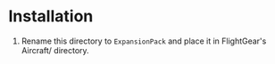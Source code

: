Installation
============

1. Rename this directory to `ExpansionPack` and place it in FlightGear's Aircraft/ directory.
